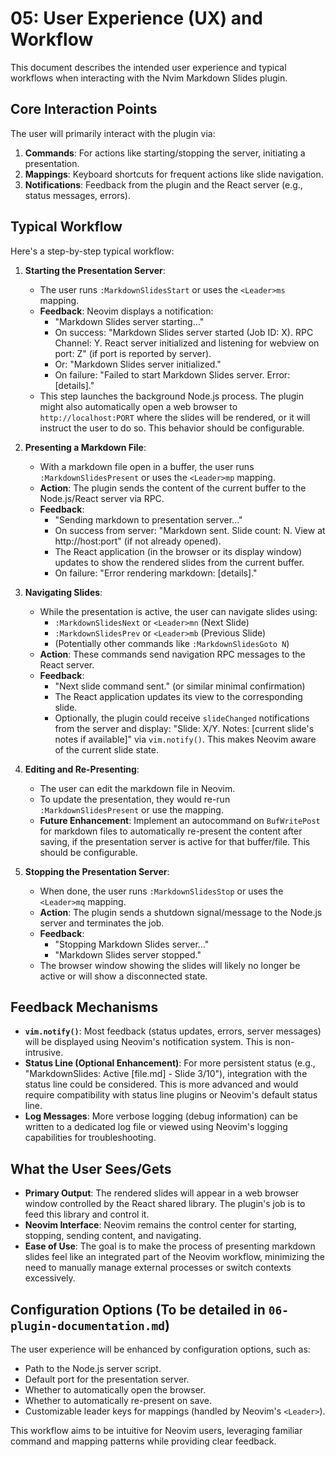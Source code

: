 # 05: User Experience (UX) and Workflow

This document describes the intended user experience and typical workflows when interacting with the Nvim Markdown Slides plugin.

## Core Interaction Points

The user will primarily interact with the plugin via:
1.  **Commands**: For actions like starting/stopping the server, initiating a presentation.
2.  **Mappings**: Keyboard shortcuts for frequent actions like slide navigation.
3.  **Notifications**: Feedback from the plugin and the React server (e.g., status messages, errors).

## Typical Workflow

Here's a step-by-step typical workflow:

1.  **Starting the Presentation Server**:
    *   The user runs `:MarkdownSlidesStart` or uses the `<Leader>ms` mapping.
    *   **Feedback**: Neovim displays a notification:
        *   "Markdown Slides server starting..."
        *   On success: "Markdown Slides server started (Job ID: X). RPC Channel: Y. React server initialized and listening for webview on port: Z" (if port is reported by server).
        *   Or: "Markdown Slides server initialized."
        *   On failure: "Failed to start Markdown Slides server. Error: [details]."
    *   This step launches the background Node.js process. The plugin might also automatically open a web browser to `http://localhost:PORT` where the slides will be rendered, or it will instruct the user to do so. This behavior should be configurable.

2.  **Presenting a Markdown File**:
    *   With a markdown file open in a buffer, the user runs `:MarkdownSlidesPresent` or uses the `<Leader>mp` mapping.
    *   **Action**: The plugin sends the content of the current buffer to the Node.js/React server via RPC.
    *   **Feedback**:
        *   "Sending markdown to presentation server..."
        *   On success from server: "Markdown sent. Slide count: N. View at http://host:port" (if not already opened).
        *   The React application (in the browser or its display window) updates to show the rendered slides from the current buffer.
        *   On failure: "Error rendering markdown: [details]."

3.  **Navigating Slides**:
    *   While the presentation is active, the user can navigate slides using:
        *   `:MarkdownSlidesNext` or `<Leader>mn` (Next Slide)
        *   `:MarkdownSlidesPrev` or `<Leader>mb` (Previous Slide)
        *   (Potentially other commands like `:MarkdownSlidesGoto N`)
    *   **Action**: These commands send navigation RPC messages to the React server.
    *   **Feedback**:
        *   "Next slide command sent." (or similar minimal confirmation)
        *   The React application updates its view to the corresponding slide.
        *   Optionally, the plugin could receive `slideChanged` notifications from the server and display: "Slide: X/Y. Notes: [current slide's notes if available]" via `vim.notify()`. This makes Neovim aware of the current slide state.

4.  **Editing and Re-Presenting**:
    *   The user can edit the markdown file in Neovim.
    *   To update the presentation, they would re-run `:MarkdownSlidesPresent` or use the mapping.
    *   **Future Enhancement**: Implement an autocommand on `BufWritePost` for markdown files to automatically re-present the content after saving, if the presentation server is active for that buffer/file. This should be configurable.

5.  **Stopping the Presentation Server**:
    *   When done, the user runs `:MarkdownSlidesStop` or uses the `<Leader>mq` mapping.
    *   **Action**: The plugin sends a shutdown signal/message to the Node.js server and terminates the job.
    *   **Feedback**:
        *   "Stopping Markdown Slides server..."
        *   "Markdown Slides server stopped."
    *   The browser window showing the slides will likely no longer be active or will show a disconnected state.

## Feedback Mechanisms

*   **`vim.notify()`**: Most feedback (status updates, errors, server messages) will be displayed using Neovim's notification system. This is non-intrusive.
*   **Status Line (Optional Enhancement)**: For more persistent status (e.g., "MarkdownSlides: Active [file.md] - Slide 3/10"), integration with the status line could be considered. This is more advanced and would require compatibility with status line plugins or Neovim's default status line.
*   **Log Messages**: More verbose logging (debug information) can be written to a dedicated log file or viewed using Neovim's logging capabilities for troubleshooting.

## What the User Sees/Gets

*   **Primary Output**: The rendered slides will appear in a web browser window controlled by the React shared library. The plugin's job is to feed this library and control it.
*   **Neovim Interface**: Neovim remains the control center for starting, stopping, sending content, and navigating.
*   **Ease of Use**: The goal is to make the process of presenting markdown slides feel like an integrated part of the Neovim workflow, minimizing the need to manually manage external processes or switch contexts excessively.

## Configuration Options (To be detailed in `06-plugin-documentation.md`)

The user experience will be enhanced by configuration options, such as:
*   Path to the Node.js server script.
*   Default port for the presentation server.
*   Whether to automatically open the browser.
*   Whether to automatically re-present on save.
*   Customizable leader keys for mappings (handled by Neovim's `<Leader>`).

This workflow aims to be intuitive for Neovim users, leveraging familiar command and mapping patterns while providing clear feedback.
```

